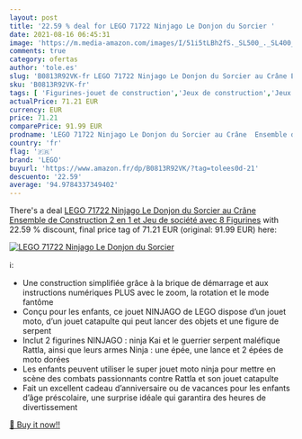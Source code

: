 ```yaml
---
layout: post
title: '22.59 % deal for LEGO 71722 Ninjago Le Donjon du Sorcier '
date: 2021-08-16 06:45:31
image: 'https://m.media-amazon.com/images/I/51i5tLBh2fS._SL500_._SL400_.jpg'
comments: true
category: ofertas
author: 'tole.es'
slug: 'B0813R92VK-fr LEGO 71722 Ninjago Le Donjon du Sorcier au Crâne Ensemble...'
sku: 'B0813R92VK-fr'
tags: [ 'Figurines-jouet de construction','Jeux de construction','Jeux et Jouets','Jeux et jouets','lego', ]
actualPrice: 71.21 EUR
currency: EUR
price: 71.21
comparePrice: 91.99 EUR
prodname: 'LEGO 71722 Ninjago Le Donjon du Sorcier au Crâne  Ensemble de Construction 2 en 1 et Jeu de société avec 8 Figurines'
country: 'fr'
flag: '🇫🇷'
brand: 'LEGO'
buyurl: 'https://www.amazon.fr/dp/B0813R92VK/?tag=tolees0d-21'
descuento: '22.59'
average: '94.9784337349402'
---
```


There's a deal [LEGO 71722 Ninjago Le Donjon du Sorcier au Crâne  Ensemble de Construction 2 en 1 et Jeu de société avec 8 Figurines](https://www.amazon.fr/dp/B0813R92VK/?tag=tolees0d-21)  with  22.59 % discount, final price tag of  71.21 EUR (original: 91.99 EUR) here:

[![LEGO 71722 Ninjago Le Donjon du Sorcier ](https://m.media-amazon.com/images/I/51i5tLBh2fS._SL500_._SL400_.jpg)](https://www.amazon.fr/dp/B0813R92VK/?tag=tolees0d-21)

ℹ️:

- Une construction simplifiée grâce à la brique de démarrage et aux instructions numériques PLUS avec le zoom, la rotation et le mode fantôme
- Conçu pour les enfants, ce jouet NINJAGO de LEGO dispose d’un jouet moto, d’un jouet catapulte qui peut lancer des objets et une figure de serpent
- Inclut 2 figurines NINJAGO : ninja Kai et le guerrier serpent maléfique Rattla, ainsi que leurs armes Ninja : une épée, une lance et 2 épées de moto dorées
- Les enfants peuvent utiliser le super jouet moto ninja pour mettre en scène des combats passionnants contre Rattla et son jouet catapulte
- Fait un excellent cadeau d’anniversaire ou de vacances pour les enfants d’âge préscolaire, une surprise idéale qui garantira des heures de divertissement

[🛒 Buy it now!!](https://www.amazon.fr/dp/B0813R92VK/?tag=tolees0d-21)
